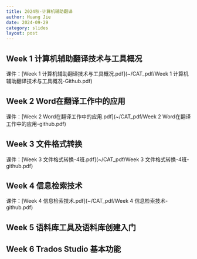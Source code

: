```yaml
---
title: 2024秋-计算机辅助翻译
author: Huang Jie
date: 2024-09-29
category: slides
layout: post
---
```



## Week 1 计算机辅助翻译技术与工具概况

课件：[Week 1 计算机辅助翻译技术与工具概况.pdf](~/CAT_pdf/Week 1 计算机辅助翻译技术与工具概况-Github.pdf)

## Week 2 Word在翻译工作中的应用

课件：[Week 2 Word在翻译工作中的应用.pdf](~/CAT_pdf/Week 2 Word在翻译工作中的应用-github.pdf)

## Week 3 文件格式转换

课件：[Week 3 文件格式转换-4班.pdf](~/CAT_pdf/Week 3 文件格式转换-4班-github.pdf)

## Week 4 信息检索技术

课件：[Week 4 信息检索技术.pdf](~/CAT_pdf/Week 4 信息检索技术-github.pdf)

## Week 5 语料库工具及语料库创建入门

## Week 6 Trados Studio 基本功能
